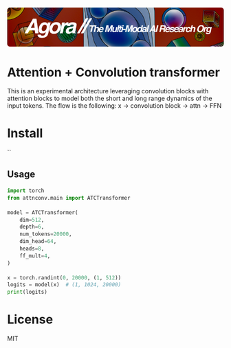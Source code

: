 [![Multi-Modality](agorabanner.png)](https://discord.gg/qUtxnK2NMf)

# Attention + Convolution transformer
This is an experimental architecture leveraging convolution blocks with attention blocks to model both the short and long range dynamics of the input tokens. The flow is the following: x -> convolution block -> attn -> FFN

# Install
``


## Usage
```python
import torch
from attnconv.main import ATCTransformer

model = ATCTransformer(
    dim=512,
    depth=6,
    num_tokens=20000,
    dim_head=64,
    heads=8,
    ff_mult=4,
)

x = torch.randint(0, 20000, (1, 512))
logits = model(x)  # (1, 1024, 20000)
print(logits)

```


# License
MIT




